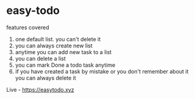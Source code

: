 # easy-todo

features covered
1. one default list. you can't delete it 
2. you can always create new list
2. anytime you can add new task to a list
3. you can delete a list
4. you can mark Done a todo task anytime
5. if you have created a task by mistake or you don't remember about it you can always delete it

Live - https://easytodo.xyz

